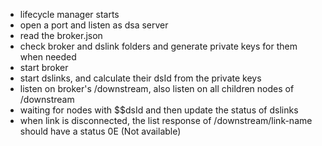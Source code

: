 
- lifecycle manager starts
- open a port and listen as dsa server
- read the broker.json
- check broker and dslink folders and generate private keys for them when needed
- start broker
- start dslinks, and calculate their dsId from the private keys
- listen on broker's /downstream, also listen on all children nodes of /downstream
- waiting for nodes with $$dsId and then update the status of dslinks
- when link is disconnected, the list response of /downstream/link-name should have a status 0E (Not available)

